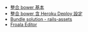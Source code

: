 * [整合 bower 基本](http://dotwell.io/taking-advantage-of-bower-in-your-rails-4-app/)
* [整合 bower 含 Heroku Deploy 設定](http://blog.jasonkim.ca/blog/2015/06/29/setting-up-bower-on-rails-4-for-heroku/)
* [Bundle solution - rails-assets](https://rails-assets.org/)
* [Froala Editor](https://www.froala.com/wysiwyg-editor)
